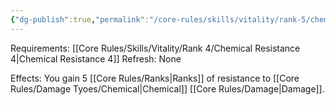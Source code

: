 ```yaml
---
{"dg-publish":true,"permalink":"/core-rules/skills/vitality/rank-5/chemical-resistance-5/"}
---
```


Requirements: [[Core Rules/Skills/Vitality/Rank 4/Chemical Resistance 4\|Chemical Resistance 4]]
Refresh: None

Effects:
You gain 5 [[Core Rules/Ranks\|Ranks]] of resistance to [[Core Rules/Damage Tyoes/Chemical\|Chemical]] [[Core Rules/Damage\|Damage]].


